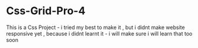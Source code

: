 # Css-Grid-Pro-4
This is a Css Project - i tried my best to make it , but i didnt make website responsive yet , because i didnt learnt it - i will make sure i will learn that too soon
